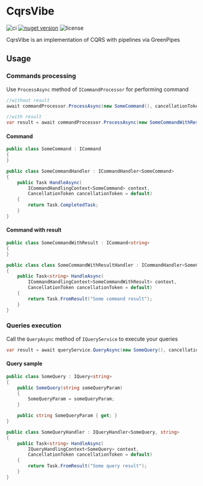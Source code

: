 # CqrsVibe 

![ci](https://img.shields.io/github/workflow/status/velunin/cqrsvibe/build)
[![nuget version](https://img.shields.io/nuget/v/CqrsVibe?label=nuget)](https://www.nuget.org/packages/CqrsVibe)
![license](https://img.shields.io/github/license/velunin/cqrsvibe)  

CqrsVibe is an implementation of CQRS with pipelines via GreenPipes

## Usage
### Commands processing
Use `ProcessAsync` method of `ICommandProcessor` for performing command
```c#
//without result
await commandProcessor.ProcessAsync(new SomeCommand(), cancellationToken);

//with result
var result = await commandProcessor.ProcessAsync(new SomeCommandWithResult(), cancellationToken);
```
#### Command
```c#
public class SomeCommand : ICommand
{
}

public class SomeCommandHandler : ICommandHandler<SomeCommand>
{
    public Task HandleAsync(
        ICommandHandlingContext<SomeCommand> context, 
        CancellationToken cancellationToken = default)
    {
        return Task.CompletedTask;
    }
}
```
#### Command with result
```c#
public class SomeCommandWithResult : ICommand<string>
{
}

public class class SomeCommandWithResultHandler : ICommandHandler<SomeCommandWithResult, string>
{
    public Task<string> HandleAsync(
        ICommandHandlingContext<SomeCommandWithResult> context, 
        CancellationToken cancellationToken = default)
    {
        return Task.FromResult("Some command result");
    }
}
```
### Queries execution
Call the `QueryAsync` method of `IQueryService` to execute your queries
```c#
var result = await queryService.QueryAsync(new SomeQuery(), cancellationToken);
```
#### Query sample
```c#
public class SomeQuery : IQuery<string>
{
    public SomeQuery(string someQueryParam)
    {
        SomeQueryParam = someQueryParam;
    }

    public string SomeQueryParam { get; }
}

public class SomeQueryHandler : IQueryHandler<SomeQuery, string>
{
    public Task<string> HandleAsync(
        IQueryHandlingContext<SomeQuery> context, 
        CancellationToken cancellationToken = default)
    {
        return Task.FromResult("Some query result");
    }
}
```